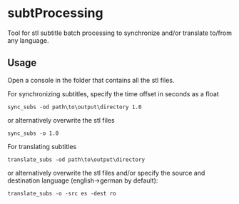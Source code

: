 # subtProcessing
Tool for stl subtitle batch processing to synchronize and/or translate to/from any language.

## Usage
Open a console in the folder that contains all the stl files.

For synchronizing subtitles, specify the time offset in seconds as a float
 ```
 sync_subs -od path\to\output\directory 1.0
 ```
 or alternatively overwrite the stl files
 ```
 sync_subs -o 1.0
 ```
 For translating subtitles
 ```
 translate_subs -od path\to\output\directory
 ```
 or alternatively overwrite the stl files and/or specify the source and destination language (english->german by default):
 ```
 translate_subs -o -src es -dest ro
 ```
